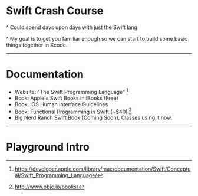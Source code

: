 # Swift Crash Course

^ Could spend days upon days with just the Swift lang

^ My goal is to get you familiar enough so we can start to build some basic things together in Xcode.

--- 

# Documentation

* Website: "The Swift Programming Language" [^1]
* Book: Apple's Swift Books in iBooks (Free)
* Book: iOS Human Interface Guidelines
* Book: Functional Programming in Swift  (~$40) [^2]
* Big Nerd Ranch Swift Book (Coming Soon), Classes using it now.

[^1]: https://developer.apple.com/library/mac/documentation/Swift/Conceptual/Swift_Programming_Language/
[^2]: http://www.objc.io/books/

--- 

# Playground Intro

